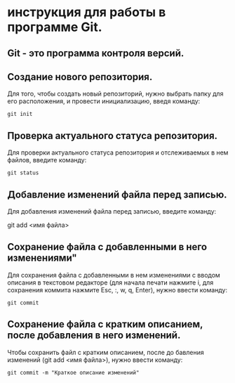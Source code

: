 # инструкция для работы в программе Git.
 
## Git - это программа контроля версий.

## Создание нового репозитория.

Для того, чтобы создать новый репозиторий, нужно выбрать папку для его расположения, и провести инициализацию, введя команду:

    git init

## Проверка актуального статуса репозитория.

Для проверки актуального статуса репозитория и отслеживаемых в нем файлов, введите команду:

    git status

## Добавление изменений файла перед записью.

Для добавления изменений файла перед записью, введите команду:

git add <имя файла>

## Сохранение файла с добавленными в него изменениями"

Для сохранения файла с добавленными в нем изменениями с вводом описания в текстовом редакторе (для начала печати нажмите i, для сохранения коммита нажмите Esc, :, w, q, Enter), нужно ввести команду:

    git commit

## Сохранение файла с кратким описанием, после добавления в него изменений.

Чтобы сохранить файл с кратким описанием, после до бавления изменений (git add <имя файла>), нужно ввести команду:

    git commit -m "Краткое описание изменений"


